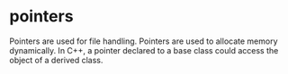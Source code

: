 # pointers
Pointers are used for file handling. Pointers are used to allocate memory dynamically. In C++, a pointer declared to a base class could access the object of a derived class.
